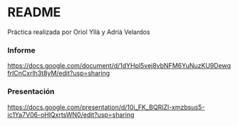 # README #

Práctica realizada por Oriol Yllà y Adrià Velardos

### Informe ###

https://docs.google.com/document/d/1dYHpl5vej8vbNFM6YuNuzKU9DewqfrlCnCxrlh3t8yM/edit?usp=sharing

### Presentación ###

https://docs.google.com/presentation/d/10i_FK_BQRIZl-xmzbsus5-ic1Ya7V06-oHlQxrtsWN0/edit?usp=sharing